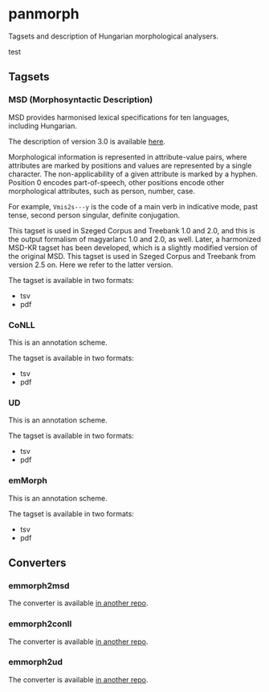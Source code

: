 # panmorph
Tagsets and description of Hungarian morphological analysers. 

test

## Tagsets

### MSD (Morphosyntactic Description)

MSD provides harmonised lexical specifications for ten languages, including Hungarian. 

The description of version 3.0 is available [here](http://nl.ijs.si/ME/Vault/V3/msd/html/).

Morphological information is represented in attribute-value pairs, where attributes are marked by positions and values are represented by a single character. The non-applicability of a given attribute is marked by a hyphen. Position 0 encodes part-of-speech, other positions encode other morphological attributes, such as person, number, case. 

For example, `Vmis2s---y` is the code of a main verb in indicative mode, past tense, second person singular, definite conjugation.

This tagset is used in Szeged Corpus and Treebank 1.0 and 2.0, and this is the output formalism of magyarlanc 1.0 and 2.0, as well. Later, a harmonized MSD-KR tagset has been developed, which is a slightly modified version of the original MSD. This tagset is used in Szeged Corpus and Treebank from version 2.5 on. Here we refer to the latter version. 

The tagset is available in two formats:

* tsv
* pdf

### CoNLL

This is an annotation scheme. 

The tagset is available in two formats:

* tsv
* pdf

### UD

This is an annotation scheme. 

The tagset is available in two formats:

* tsv
* pdf

### emMorph

This is an annotation scheme. 

The tagset is available in two formats:

* tsv
* pdf


## Converters

### emmorph2msd

The converter is available [in another repo](https://github.com/vadno/emmorph2msd). 

### emmorph2conll

The converter is available [in another repo](https://github.com/vadno/emmorph2conll). 

### emmorph2ud

The converter is available [in another repo](https://github.com/vadno/emmorph2ud). 
